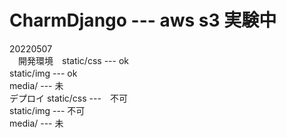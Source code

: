 # CharmDjango --- aws s3 実験中
20220507<br>　開発環境　static/css --- ok<br>
                   static/img --- ok　<br>
                    media/ --- 未　<br>
              デプロイ static/css ---　不可<br>
                  static/img --- 不可<br>
                  media/ --- 未　<br>

